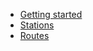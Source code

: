 <div class="doc-menu">
    <ul>
        <li><a href="documentation/getting-started">Getting started</a></li>
        <li><a href="documentation/stations">Stations</a></li>
        <li><a href="documentation/routes">Routes</a></li>
    </ul>
</div>

